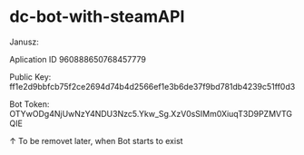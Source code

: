 # dc-bot-with-steamAPI

Janusz:

Aplication ID
960888650768457779

Public Key:
ff1e2d9bbfcb75f2ce2694d74b4d2566ef1e3b6de37f9bd781db4239c51ff0d3

Bot Token:
OTYwODg4NjUwNzY4NDU3Nzc5.Ykw_Sg.XzV0sSIMm0XiuqT3D9PZMVTGQIE

↑ To be removet later, when Bot starts to exist

